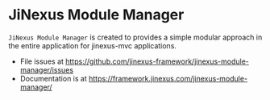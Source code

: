 # JiNexus Module Manager

`JiNexus Module Manager` is created to provides a simple modular approach in the entire 
application for jinexus-mvc applications.

- File issues at https://github.com/jinexus-framework/jinexus-module-manager/issues
- Documentation is at https://framework.jinexus.com/jinexus-module-manager/